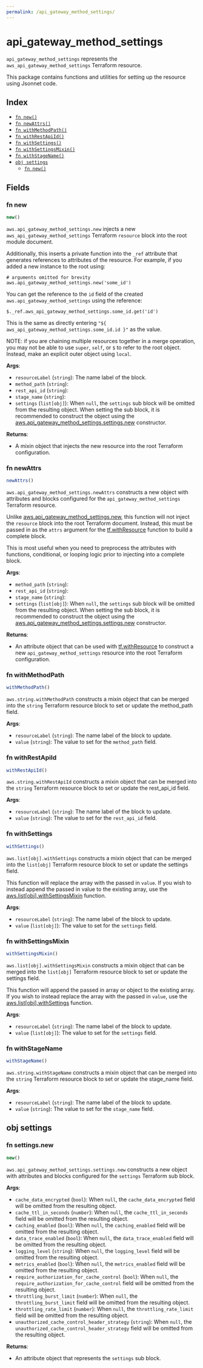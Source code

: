 ```yaml
---
permalink: /api_gateway_method_settings/
---
```


# api_gateway_method_settings

`api_gateway_method_settings` represents the `aws_api_gateway_method_settings` Terraform resource.



This package contains functions and utilities for setting up the resource using Jsonnet code.


## Index

* [`fn new()`](#fn-new)
* [`fn newAttrs()`](#fn-newattrs)
* [`fn withMethodPath()`](#fn-withmethodpath)
* [`fn withRestApiId()`](#fn-withrestapiid)
* [`fn withSettings()`](#fn-withsettings)
* [`fn withSettingsMixin()`](#fn-withsettingsmixin)
* [`fn withStageName()`](#fn-withstagename)
* [`obj settings`](#obj-settings)
  * [`fn new()`](#fn-settingsnew)

## Fields

### fn new

```ts
new()
```


`aws.api_gateway_method_settings.new` injects a new `aws_api_gateway_method_settings` Terraform `resource`
block into the root module document.

Additionally, this inserts a private function into the `_ref` attribute that generates references to attributes of the
resource. For example, if you added a new instance to the root using:

    # arguments omitted for brevity
    aws.api_gateway_method_settings.new('some_id')

You can get the reference to the `id` field of the created `aws.api_gateway_method_settings` using the reference:

    $._ref.aws_api_gateway_method_settings.some_id.get('id')

This is the same as directly entering `"${ aws_api_gateway_method_settings.some_id.id }"` as the value.

NOTE: if you are chaining multiple resources together in a merge operation, you may not be able to use `super`, `self`,
or `$` to refer to the root object. Instead, make an explicit outer object using `local`.

**Args**:
  - `resourceLabel` (`string`): The name label of the block.
  - `method_path` (`string`): 
  - `rest_api_id` (`string`): 
  - `stage_name` (`string`): 
  - `settings` (`list[obj]`):  When `null`, the `settings` sub block will be omitted from the resulting object. When setting the sub block, it is recommended to construct the object using the [aws.api_gateway_method_settings.settings.new](#fn-api_gateway_method_settingssettingsnew) constructor.

**Returns**:
- A mixin object that injects the new resource into the root Terraform configuration.


### fn newAttrs

```ts
newAttrs()
```


`aws.api_gateway_method_settings.newAttrs` constructs a new object with attributes and blocks configured for the `api_gateway_method_settings`
Terraform resource.

Unlike [aws.api_gateway_method_settings.new](#fn-api_gateway_method_settingsnew), this function will not inject the `resource`
block into the root Terraform document. Instead, this must be passed in as the `attrs` argument for the
[tf.withResource](https://github.com/tf-libsonnet/core/tree/main/docs#fn-withresource) function to build a complete block.

This is most useful when you need to preprocess the attributes with functions, conditional, or looping logic prior to
injecting into a complete block.

**Args**:
  - `method_path` (`string`): 
  - `rest_api_id` (`string`): 
  - `stage_name` (`string`): 
  - `settings` (`list[obj]`):  When `null`, the `settings` sub block will be omitted from the resulting object. When setting the sub block, it is recommended to construct the object using the [aws.api_gateway_method_settings.settings.new](#fn-api_gateway_method_settingssettingsnew) constructor.

**Returns**:
  - An attribute object that can be used with [tf.withResource](https://github.com/tf-libsonnet/core/tree/main/docs#fn-withresource) to construct a new `api_gateway_method_settings` resource into the root Terraform configuration.


### fn withMethodPath

```ts
withMethodPath()
```

`aws.string.withMethodPath` constructs a mixin object that can be merged into the `string`
Terraform resource block to set or update the method_path field.



**Args**:
  - `resourceLabel` (`string`): The name label of the block to update.
  - `value` (`string`): The value to set for the `method_path` field.


### fn withRestApiId

```ts
withRestApiId()
```

`aws.string.withRestApiId` constructs a mixin object that can be merged into the `string`
Terraform resource block to set or update the rest_api_id field.



**Args**:
  - `resourceLabel` (`string`): The name label of the block to update.
  - `value` (`string`): The value to set for the `rest_api_id` field.


### fn withSettings

```ts
withSettings()
```

`aws.list[obj].withSettings` constructs a mixin object that can be merged into the `list[obj]`
Terraform resource block to set or update the settings field.

This function will replace the array with the passed in `value`. If you wish to instead append the
passed in value to the existing array, use the [aws.list[obj].withSettingsMixin](TODO) function.


**Args**:
  - `resourceLabel` (`string`): The name label of the block to update.
  - `value` (`list[obj]`): The value to set for the `settings` field.


### fn withSettingsMixin

```ts
withSettingsMixin()
```

`aws.list[obj].withSettingsMixin` constructs a mixin object that can be merged into the `list[obj]`
Terraform resource block to set or update the settings field.

This function will append the passed in array or object to the existing array. If you wish
to instead replace the array with the passed in `value`, use the [aws.list[obj].withSettings](TODO)
function.


**Args**:
  - `resourceLabel` (`string`): The name label of the block to update.
  - `value` (`list[obj]`): The value to set for the `settings` field.


### fn withStageName

```ts
withStageName()
```

`aws.string.withStageName` constructs a mixin object that can be merged into the `string`
Terraform resource block to set or update the stage_name field.



**Args**:
  - `resourceLabel` (`string`): The name label of the block to update.
  - `value` (`string`): The value to set for the `stage_name` field.


## obj settings



### fn settings.new

```ts
new()
```


`aws.api_gateway_method_settings.settings.new` constructs a new object with attributes and blocks configured for the `settings`
Terraform sub block.



**Args**:
  - `cache_data_encrypted` (`bool`):  When `null`, the `cache_data_encrypted` field will be omitted from the resulting object.
  - `cache_ttl_in_seconds` (`number`):  When `null`, the `cache_ttl_in_seconds` field will be omitted from the resulting object.
  - `caching_enabled` (`bool`):  When `null`, the `caching_enabled` field will be omitted from the resulting object.
  - `data_trace_enabled` (`bool`):  When `null`, the `data_trace_enabled` field will be omitted from the resulting object.
  - `logging_level` (`string`):  When `null`, the `logging_level` field will be omitted from the resulting object.
  - `metrics_enabled` (`bool`):  When `null`, the `metrics_enabled` field will be omitted from the resulting object.
  - `require_authorization_for_cache_control` (`bool`):  When `null`, the `require_authorization_for_cache_control` field will be omitted from the resulting object.
  - `throttling_burst_limit` (`number`):  When `null`, the `throttling_burst_limit` field will be omitted from the resulting object.
  - `throttling_rate_limit` (`number`):  When `null`, the `throttling_rate_limit` field will be omitted from the resulting object.
  - `unauthorized_cache_control_header_strategy` (`string`):  When `null`, the `unauthorized_cache_control_header_strategy` field will be omitted from the resulting object.

**Returns**:
  - An attribute object that represents the `settings` sub block.
